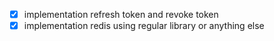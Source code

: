 - [x] implementation refresh token and revoke token
- [x] implementation redis using regular library or anything else
